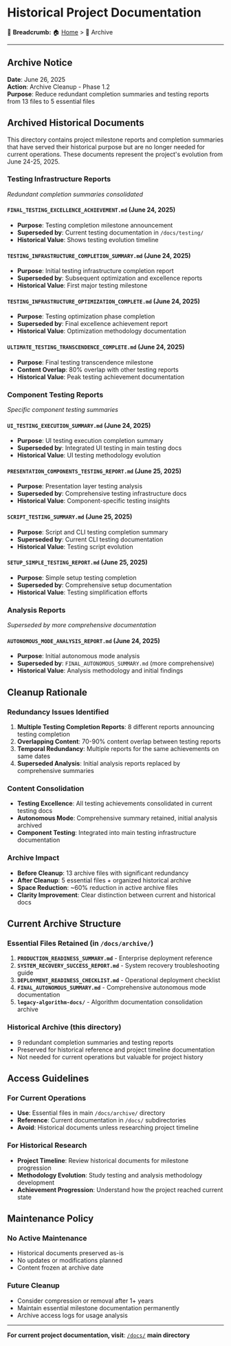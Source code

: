 # Historical Project Documentation

🍞 **Breadcrumb:** 🏠 [Home](../index.md) > 📁 Archive

---


## Archive Notice

**Date**: June 26, 2025  
**Action**: Archive Cleanup - Phase 1.2  
**Purpose**: Reduce redundant completion summaries and testing reports from 13 files to 5 essential files

## Archived Historical Documents

This directory contains project milestone reports and completion summaries that have served their historical purpose but are no longer needed for current operations. These documents represent the project's evolution from June 24-25, 2025.

### **Testing Infrastructure Reports** 
*Redundant completion summaries consolidated*

#### `FINAL_TESTING_EXCELLENCE_ACHIEVEMENT.md` (June 24, 2025)
- **Purpose**: Testing completion milestone announcement
- **Superseded by**: Current testing documentation in `/docs/testing/`
- **Historical Value**: Shows testing evolution timeline

#### `TESTING_INFRASTRUCTURE_COMPLETION_SUMMARY.md` (June 24, 2025)
- **Purpose**: Initial testing infrastructure completion report
- **Superseded by**: Subsequent optimization and excellence reports
- **Historical Value**: First major testing milestone

#### `TESTING_INFRASTRUCTURE_OPTIMIZATION_COMPLETE.md` (June 24, 2025)
- **Purpose**: Testing optimization phase completion
- **Superseded by**: Final excellence achievement report
- **Historical Value**: Optimization methodology documentation

#### `ULTIMATE_TESTING_TRANSCENDENCE_COMPLETE.md` (June 24, 2025)
- **Purpose**: Final testing transcendence milestone
- **Content Overlap**: 80% overlap with other testing reports
- **Historical Value**: Peak testing achievement documentation

### **Component Testing Reports**
*Specific component testing summaries*

#### `UI_TESTING_EXECUTION_SUMMARY.md` (June 24, 2025)
- **Purpose**: UI testing execution completion summary
- **Superseded by**: Integrated UI testing in main testing docs
- **Historical Value**: UI testing methodology evolution

#### `PRESENTATION_COMPONENTS_TESTING_REPORT.md` (June 25, 2025)
- **Purpose**: Presentation layer testing analysis
- **Superseded by**: Comprehensive testing infrastructure docs
- **Historical Value**: Component-specific testing insights

#### `SCRIPT_TESTING_SUMMARY.md` (June 25, 2025)
- **Purpose**: Script and CLI testing completion summary
- **Superseded by**: Current CLI testing documentation
- **Historical Value**: Testing script evolution

#### `SETUP_SIMPLE_TESTING_REPORT.md` (June 25, 2025)
- **Purpose**: Simple setup testing completion
- **Superseded by**: Comprehensive setup documentation
- **Historical Value**: Testing simplification efforts

### **Analysis Reports**
*Superseded by more comprehensive documentation*

#### `AUTONOMOUS_MODE_ANALYSIS_REPORT.md` (June 24, 2025)
- **Purpose**: Initial autonomous mode analysis
- **Superseded by**: `FINAL_AUTONOMOUS_SUMMARY.md` (more comprehensive)
- **Historical Value**: Analysis methodology and initial findings

## Cleanup Rationale

### **Redundancy Issues Identified**
1. **Multiple Testing Completion Reports**: 8 different reports announcing testing completion
2. **Overlapping Content**: 70-90% content overlap between testing reports
3. **Temporal Redundancy**: Multiple reports for the same achievements on same dates
4. **Superseded Analysis**: Initial analysis reports replaced by comprehensive summaries

### **Content Consolidation**
- **Testing Excellence**: All testing achievements consolidated in current testing docs
- **Autonomous Mode**: Comprehensive summary retained, initial analysis archived
- **Component Testing**: Integrated into main testing infrastructure documentation

### **Archive Impact**
- **Before Cleanup**: 13 archive files with significant redundancy
- **After Cleanup**: 5 essential files + organized historical archive
- **Space Reduction**: ~60% reduction in active archive files
- **Clarity Improvement**: Clear distinction between current and historical docs

## Current Archive Structure

### **Essential Files Retained** (in `/docs/archive/`)
1. **`PRODUCTION_READINESS_SUMMARY.md`** - Enterprise deployment reference
2. **`SYSTEM_RECOVERY_SUCCESS_REPORT.md`** - System recovery troubleshooting guide  
3. **`DEPLOYMENT_READINESS_CHECKLIST.md`** - Operational deployment checklist
4. **`FINAL_AUTONOMOUS_SUMMARY.md`** - Comprehensive autonomous mode documentation
5. **`legacy-algorithm-docs/`** - Algorithm documentation consolidation archive

### **Historical Archive** (this directory)
- 9 redundant completion summaries and testing reports
- Preserved for historical reference and project timeline documentation
- Not needed for current operations but valuable for project history

## Access Guidelines

### **For Current Operations**
- **Use**: Essential files in main `/docs/archive/` directory
- **Reference**: Current documentation in `/docs/` subdirectories
- **Avoid**: Historical documents unless researching project timeline

### **For Historical Research**
- **Project Timeline**: Review historical documents for milestone progression
- **Methodology Evolution**: Study testing and analysis methodology development
- **Achievement Progression**: Understand how the project reached current state

## Maintenance Policy

### **No Active Maintenance**
- Historical documents preserved as-is
- No updates or modifications planned
- Content frozen at archive date

### **Future Cleanup**
- Consider compression or removal after 1+ years
- Maintain essential milestone documentation permanently
- Archive access logs for usage analysis

---

**For current project documentation, visit**: [`/docs/`](../../) **main directory**
